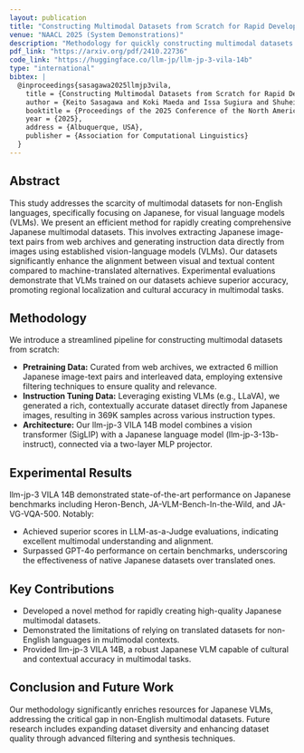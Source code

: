```yaml
---
layout: publication
title: "Constructing Multimodal Datasets from Scratch for Rapid Development of a Japanese Visual Language Model"
venue: "NAACL 2025 (System Demonstrations)"
description: "Methodology for quickly constructing multimodal datasets tailored for Japanese vision-language models."
pdf_link: "https://arxiv.org/pdf/2410.22736"
code_link: "https://huggingface.co/llm-jp/llm-jp-3-vila-14b"
type: "international"
bibtex: |
  @inproceedings{sasagawa2025llmjp3vila,
    title = {Constructing Multimodal Datasets from Scratch for Rapid Development of a Japanese Visual Language Model},
    author = {Keito Sasagawa and Koki Maeda and Issa Sugiura and Shuhei Kurita and Naoaki Okazaki and Daisuke Kawahara},
    booktitle = {Proceedings of the 2025 Conference of the North American Chapter of the Association for Computational Linguistics: Human Language Technologies (Volume 3: System Demonstrations)},
    year = {2025},
    address = {Albuquerque, USA},
    publisher = {Association for Computational Linguistics}
  }
---
```


## Abstract

This study addresses the scarcity of multimodal datasets for non-English languages, specifically focusing on Japanese, for visual language models (VLMs). We present an efficient method for rapidly creating comprehensive Japanese multimodal datasets. This involves extracting Japanese image-text pairs from web archives and generating instruction data directly from images using established vision-language models (VLMs). Our datasets significantly enhance the alignment between visual and textual content compared to machine-translated alternatives. Experimental evaluations demonstrate that VLMs trained on our datasets achieve superior accuracy, promoting regional localization and cultural accuracy in multimodal tasks.

## Methodology

We introduce a streamlined pipeline for constructing multimodal datasets from scratch:

- **Pretraining Data:** Curated from web archives, we extracted 6 million Japanese image-text pairs and interleaved data, employing extensive filtering techniques to ensure quality and relevance.
- **Instruction Tuning Data:** Leveraging existing VLMs (e.g., LLaVA), we generated a rich, contextually accurate dataset directly from Japanese images, resulting in 369K samples across various instruction types.
- **Architecture:** Our llm-jp-3 VILA 14B model combines a vision transformer (SigLIP) with a Japanese language model (llm-jp-3-13b-instruct), connected via a two-layer MLP projector.

## Experimental Results

llm-jp-3 VILA 14B demonstrated state-of-the-art performance on Japanese benchmarks including Heron-Bench, JA-VLM-Bench-In-the-Wild, and JA-VG-VQA-500. Notably:

- Achieved superior scores in LLM-as-a-Judge evaluations, indicating excellent multimodal understanding and alignment.
- Surpassed GPT-4o performance on certain benchmarks, underscoring the effectiveness of native Japanese datasets over translated ones.

## Key Contributions

- Developed a novel method for rapidly creating high-quality Japanese multimodal datasets.
- Demonstrated the limitations of relying on translated datasets for non-English languages in multimodal contexts.
- Provided llm-jp-3 VILA 14B, a robust Japanese VLM capable of cultural and contextual accuracy in multimodal tasks.

## Conclusion and Future Work

Our methodology significantly enriches resources for Japanese VLMs, addressing the critical gap in non-English multimodal datasets. Future research includes expanding dataset diversity and enhancing dataset quality through advanced filtering and synthesis techniques.
